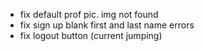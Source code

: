 - fix default prof pic. img not found
- fix sign up blank first and last name errors
- fix logout button (current jumping)
